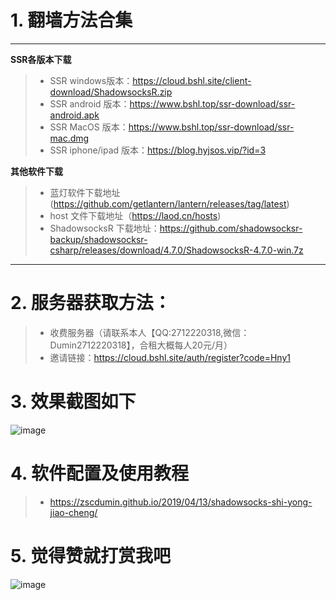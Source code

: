 # 1. 翻墙方法合集

---

**SSR各版本下载**

>+ SSR windows版本：https://cloud.bshl.site/client-download/ShadowsocksR.zip
>+ SSR android 版本：https://www.bshl.top/ssr-download/ssr-android.apk
>+ SSR MacOS 版本：https://www.bshl.top/ssr-download/ssr-mac.dmg
>+ SSR iphone/ipad 版本：https://blog.hyjsos.vip/?id=3

**其他软件下载**
>+  蓝灯软件下载地址 (https://github.com/getlantern/lantern/releases/tag/latest)
>+  host 文件下载地址（https://laod.cn/hosts)
>+ ShadowsocksR 下载地址：https://github.com/shadowsocksr-backup/shadowsocksr-csharp/releases/download/4.7.0/ShadowsocksR-4.7.0-win.7z

---

# 2. 服务器获取方法：
>+ 收费服务器（请联系本人【QQ:2712220318,微信：Dumin2712220318】，合租大概每人20元/月）
>+ 邀请链接：https://cloud.bshl.site/auth/register?code=Hny1

# 3. 效果截图如下
![image](https://github.com/ZSCDumin/VPN/blob/master/3.png)

# 4. 软件配置及使用教程
>+ https://zscdumin.github.io/2019/04/13/shadowsocks-shi-yong-jiao-cheng/

# 5. 觉得赞就打赏我吧
![image](https://github.com/ZSCDumin/ZhiXinApp/raw/master/screenshoot/17.png)
